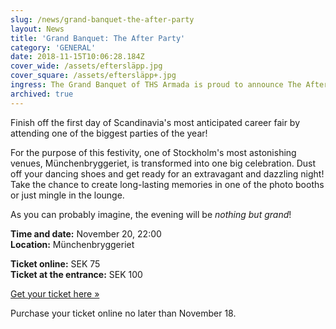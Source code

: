 ```yaml
---
slug: /news/grand-banquet-the-after-party
layout: News
title: 'Grand Banquet: The After Party'
category: 'GENERAL'
date: 2018-11-15T10:06:28.184Z
cover_wide: /assets/eftersläpp.jpg
cover_square: /assets/eftersläpp+.jpg
ingress: The Grand Banquet of THS Armada is proud to announce The After Party!
archived: true
---
```

Finish off the first day of Scandinavia's most anticipated career fair by attending one of the biggest parties of the year!

For the purpose of this festivity, one of Stockholm's most astonishing venues, Münchenbryggeriet, is transformed into one big celebration. Dust off your dancing shoes and get ready for an extravagant and dazzling night! Take the chance to create long-lasting memories in one of the photo booths or just mingle in the lounge.

As you can probably imagine, the evening will be _nothing but grand_!

**Time and date:** November 20, 22:00\
**Location:** Münchenbryggeriet

**Ticket online:** SEK 75\
**Ticket at the entrance:** SEK 100

[Get your ticket here »](https://ais.armada.nu/banquet/afterparty)

Purchase your ticket online no later than November 18.

